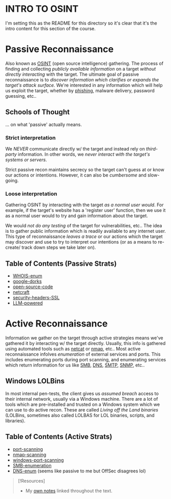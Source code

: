
# INTRO TO OSINT
I'm setting this as the README for this directory so it's clear that it's the intro content for this section of the course.
# Passive Reconnaissance
Also known as [OSINT](../../cybersecurity/TTPs/recon/OSINT.md) (open source intelligence) gathering. The process of finding and collecting *publicly available information* on a target *without directly interacting* with the target. The ultimate goal of passive reconnaissance is to *discover information which clarifies or expands the target's attack surface.* We're interested in any information which will help us exploit the target, whether by [phishing](../../hidden/Sec+/24%%201%20Attacks,%20Threats%20&%20Vulnerabilities/1.1%20Social%20Engineering/phishing.md), malware delivery, password guessing, etc..
## Schools of Thought
... on what 'passive' actually means.
### Strict interpretation
We *NEVER* communicate directly w/ the target and instead rely on *third-party* information. In other words, we *never interact with the target's systems or servers*. 

Strict passive recon maintains secrecy so the target can't guess at or know our actions or intentions. However, it can also be *cumbersome* and slow-going.
### Loose interpretation
Gathering OSINT by interacting with the target *as a normal user would*. For example, if the target's website has a 'register user' function, then we use it as a normal user would to try and gain information about the target.

We would *not do any testing* of the target for vulnerabilities, etc.. The idea is to gather public information which is readily available to any internet user. This type of reconnaissance *leaves a trace* or our actions which the target may discover and use to try to interpret our intentions (or as a means to re-create/ track down steps we take later on).
## Table of Contents (Passive Strats)
- [WHOIS-enum](passive/WHOIS-enum.md)
- [google-dorks](passive/google-dorks.md)
- [open-source-code](passive/open-source-code.md)
- [netcraft](passive/netcraft.md)
- [security-headers-SSL](passive/security-headers-SSL.md)
- [LLM-powered](passive/LLM-powered.md)
# Active Reconnaissance
Information we gather on the target through active strategies means we've gathered it by interacting w/ the target directly. Usually, this info is gathered using automated tools such as [netcat](../../cybersecurity/TTPs/exploitation/tools/netcat.md) or [nmap](../../CLI-tools/linux/remote/nmap.md), etc.. Most active reconnaissance infolves *enumeration* of external services and ports. This includes enumerating ports during port scanning, and enumerating services which return information for us like [SMB](../../networking/protocols/SMB.md), [DNS](../../networking/DNS/DNS.md), [SMTP](../../networking/protocols/SMTP.md), [SNMP](../../networking/protocols/SNMP.md), etc..
## Windows LOLBins
In most internal pen-tests, the client gives us *assumed breach* access to their internal network, usually via a Windows machine. There are a lot of tools which are pre-installed and trusted on a Windows system which we can use to do active recon. These are called *Living off the Land binaries* (LOLBins, sometimes also called LOLBAS for LOL binaries, scripts, and libraries).
## Table of Contents (Active Strats)
- [port-scanning](active/port-scanning.md)
- [nmap-scanning](active/nmap-scanning.md)
- [windows-port-scanning](active/windows-port-scanning.md)
- [SMB-enumeration](active/SMB-enumeration.md)
- [DNS-enum](active/DNS-enum.md) (seems like passive to me but OffSec disagrees lol)


> [!Resources]
> - My [own notes](https://github.com/trshpuppy/obsidian-notes) linked throughout the text.
